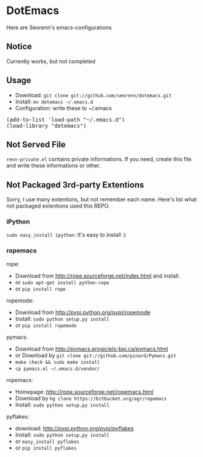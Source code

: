 DotEmacs
========

Here are Seorenn's emacs-configurations

Notice
------

Currently works, but not completed

Usage
-----

* Download: `git clone git://github.com/seorenn/dotemacs.git`
* Install: `mv dotemacs ~/.emacs.d`
* Configuration: write these to ~/.emacs

<pre>
(add-to-list 'load-path "~/.emacs.d")
(load-library "dotemacs")
</pre>

Not Served File
---------------

`renn-private.el` contains private informations. If you need, create this file and write these informations or other.

Not Packaged 3rd-party Extentions
---------------------------------

Sorry, I use many extentions, but not remember each name. Here's list what not packaged extentions used this REPO.

### iPython

`sudo easy_install ipython`: It's easy to install :)

### ropemacs

rope:

* Download from <http://rope.sourceforge.net/index.html> and install.
* or `sudo apt-get install python-rope`
* or `pip install rope`

ropemode:

* Download from <http://pypi.python.org/pypi/ropemode>
* Install: `sudo python setup.py install`
* or `pip install ropemode`

pymacs:

* Download from <http://pymacs.progiciels-bpi.ca/pymacs.html>
* or Download by `git clone git://github.com/pinard/Pymacs.git`
* `make check && sudo make install`
* `cp pymacs.el ~/.emacs.d/vendor/`

ropemacs:

* Homepage: <http://rope.sourceforge.net/ropemacs.html>
* Download by `hg clone https://bitbucket.org/agr/ropemacs`
* Install: `sudo python setup.py install`

pyflakes:

* download: <http://pypi.python.org/pypi/pyflakes>
* Install: `sudo python setup.py install`
* or `easy_install pyflakes`
* or `pip install pyflakes`
